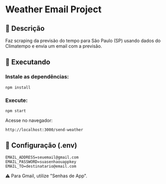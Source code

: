 # Weather Email Project

## 📜 Descrição
Faz scraping da previsão do tempo para São Paulo (SP) usando dados do Climatempo e envia um email com a previsão.

## 🚀 Executando

### Instale as dependências:
```
npm install
```

### Execute:
```
npm start
```

Acesse no navegador:
```
http://localhost:3000/send-weather
```

## 🔑 Configuração (.env)
```
EMAIL_ADDRESS=seuemail@gmail.com
EMAIL_PASSWORD=suasenhaouappkey
EMAIL_TO=destinatario@email.com
```

⚠️ Para Gmail, utilize "Senhas de App".